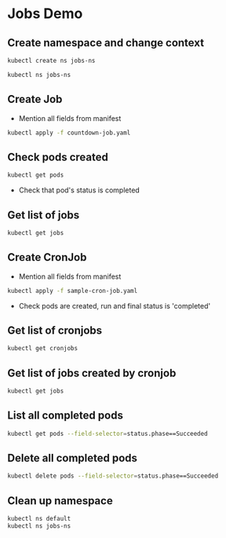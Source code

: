 # Jobs Demo

## Create namespace and change context

```bash
kubectl create ns jobs-ns

kubectl ns jobs-ns
```

## Create Job

- Mention all fields from manifest

```bash
kubectl apply -f countdown-job.yaml
```

## Check pods created

```bash
kubectl get pods
```

- Check that pod's status is completed

## Get list of jobs

```bash
kubectl get jobs
```

## Create CronJob

- Mention all fields from manifest

```bash
kubectl apply -f sample-cron-job.yaml
```

- Check pods are created, run and final status is 'completed'

## Get list of cronjobs

```bash
kubectl get cronjobs
```

## Get list of jobs created by cronjob

```bash
kubectl get jobs
```

## List all completed pods

```bash
kubectl get pods --field-selector=status.phase==Succeeded
```

## Delete all completed pods

```bash
kubectl delete pods --field-selector=status.phase==Succeeded
```

## Clean up namespace

```bash
kubectl ns default
kubectl ns jobs-ns
```
